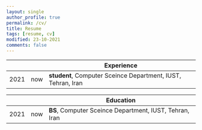 ```yaml
---
layout: single
author_profile: true
permalink: /cv/
title: Resume
tags: [resume, cv]
modified: 23-10-2021
comments: false
---
```



|    |    | **Experience**                                                             |
|----|----|-------------------------------------------------------------------------------|
|2021|now| **student**, Computer Sceince Department, IUST, Tehran, Iran |




|     |    |**Education**                                                               |
|-----|----|--------------------------------------------------------------------------------|
|2021|now| **BS**, Computer Sceince Department, IUST, Tehran, Iran |
